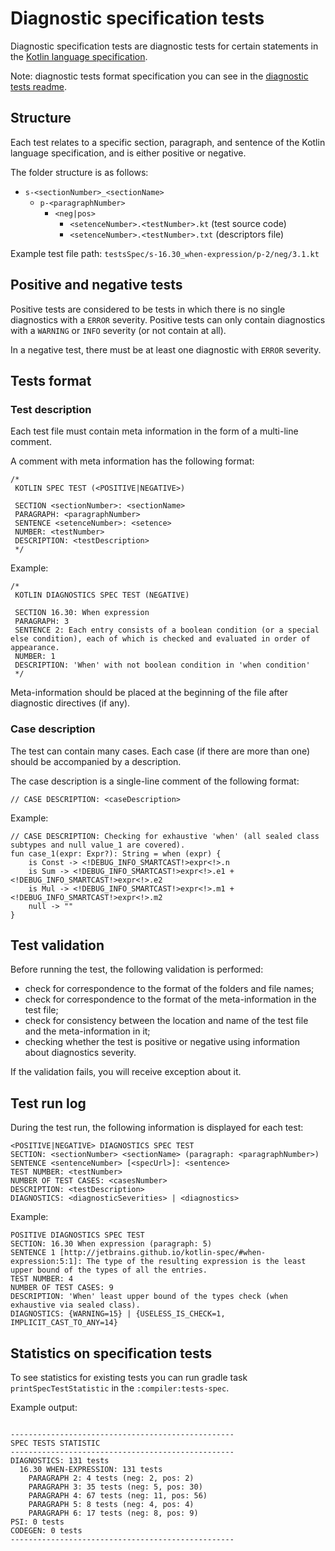 # Diagnostic specification tests

Diagnostic specification tests are diagnostic tests for certain statements in the [Kotlin language specification](https://github.com/JetBrains/kotlin-spec).

Note: diagnostic tests format specification you can see in the [diagnostic tests readme](https://github.com/JetBrains/kotlin/blob/master/compiler/testData/diagnostics/ReadMe.md).

## Structure

Each test relates to a specific section, paragraph, and sentence of the Kotlin language specification, and is either positive or negative.

The folder structure is as follows:
* `s-<sectionNumber>_<sectionName>`
    * `p-<paragraphNumber>`
        * `<neg|pos>`
            * `<setenceNumber>.<testNumber>.kt` (test source code)
            * `<setenceNumber>.<testNumber>.txt` (descriptors file)

Example test file path: `testsSpec/s-16.30_when-expression/p-2/neg/3.1.kt`

## Positive and negative tests

Positive tests are considered to be tests in which there is no single diagnostics with a `ERROR` severity.
Positive tests can only contain diagnostics with a `WARNING` or `INFO` severity (or not contain at all).

In a negative test, there must be at least one diagnostic with `ERROR` severity.

## Tests format

### Test description

Each test file must contain meta information in the form of a multi-line comment.

A comment with meta information has the following format:
```
/*
 KOTLIN SPEC TEST (<POSITIVE|NEGATIVE>)

 SECTION <sectionNumber>: <sectionName>
 PARAGRAPH: <paragraphNumber>
 SENTENCE <setenceNumber>: <setence>
 NUMBER: <testNumber>
 DESCRIPTION: <testDescription>
 */
```
Example:
```
/*
 KOTLIN DIAGNOSTICS SPEC TEST (NEGATIVE)

 SECTION 16.30: When expression
 PARAGRAPH: 3
 SENTENCE 2: Each entry consists of a boolean condition (or a special else condition), each of which is checked and evaluated in order of appearance.
 NUMBER: 1
 DESCRIPTION: 'When' with not boolean condition in 'when condition'
 */
```

Meta-information should be placed at the beginning of the file after diagnostic directives (if any).

### Case description

The test can contain many cases.
Each case (if there are more than one) should be accompanied by a description.

The case description is a single-line comment of the following format:
```
// CASE DESCRIPTION: <caseDescription>
```
Example:
```
// CASE DESCRIPTION: Checking for exhaustive 'when' (all sealed class subtypes and null value_1 are covered).
fun case_1(expr: Expr?): String = when (expr) {
    is Const -> <!DEBUG_INFO_SMARTCAST!>expr<!>.n
    is Sum -> <!DEBUG_INFO_SMARTCAST!>expr<!>.e1 + <!DEBUG_INFO_SMARTCAST!>expr<!>.e2
    is Mul -> <!DEBUG_INFO_SMARTCAST!>expr<!>.m1 + <!DEBUG_INFO_SMARTCAST!>expr<!>.m2
    null -> ""
}
```

## Test validation

Before running the test, the following validation is performed:
- check for correspondence to the format of the folders and file names;
- check for correspondence to the format of the meta-information in the test file;
- check for consistency between the location and name of the test file and the meta-information in it;
- checking whether the test is positive or negative using information about diagnostics severity.

If the validation fails, you will receive exception about it.

## Test run log

During the test run, the following information is displayed for each test:

```
<POSITIVE|NEGATIVE> DIAGNOSTICS SPEC TEST
SECTION: <sectionNumber> <sectionName> (paragraph: <paragraphNumber>)
SENTENCE <sentenceNumber> [<specUrl>]: <sentence>
TEST NUMBER: <testNumber>
NUMBER OF TEST CASES: <casesNumber>
DESCRIPTION: <testDescription>
DIAGNOSTICS: <diagnosticSeverities> | <diagnostics>
```
Example:
```
POSITIVE DIAGNOSTICS SPEC TEST
SECTION: 16.30 When expression (paragraph: 5)
SENTENCE 1 [http://jetbrains.github.io/kotlin-spec/#when-expression:5:1]: The type of the resulting expression is the least upper bound of the types of all the entries.
TEST NUMBER: 4
NUMBER OF TEST CASES: 9
DESCRIPTION: 'When' least upper bound of the types check (when exhaustive via sealed class).
DIAGNOSTICS: {WARNING=15} | {USELESS_IS_CHECK=1, IMPLICIT_CAST_TO_ANY=14}
```

## Statistics on specification tests

To see statistics for existing tests you can run gradle task `printSpecTestStatistic` in the `:compiler:tests-spec`.

Example output:
```

--------------------------------------------------
SPEC TESTS STATISTIC
--------------------------------------------------
DIAGNOSTICS: 131 tests
  16.30 WHEN-EXPRESSION: 131 tests
    PARAGRAPH 2: 4 tests (neg: 2, pos: 2)
    PARAGRAPH 3: 35 tests (neg: 5, pos: 30)
    PARAGRAPH 4: 67 tests (neg: 11, pos: 56)
    PARAGRAPH 5: 8 tests (neg: 4, pos: 4)
    PARAGRAPH 6: 17 tests (neg: 8, pos: 9)
PSI: 0 tests
CODEGEN: 0 tests
--------------------------------------------------

```